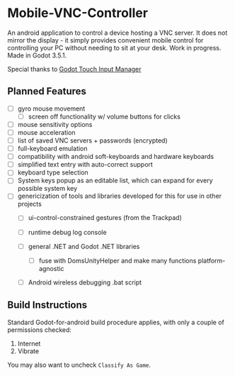 # Mobile-VNC-Controller
An android application to control a device hosting a VNC server. It does not mirror the display - it simply provides convenient mobile control for controlling your PC without needing to sit at your desk. Work in progress.
Made in Godot 3.5.1.

Special thanks to [Godot Touch Input Manager](https://github.com/Federico-Ciuffardi/GodotTouchInputManager)

## Planned Features
- [ ] gyro mouse movement
  - [ ] screen off functionality w/ volume buttons for clicks
- [ ] mouse sensitivity options
- [ ] mouse acceleration
- [ ] list of saved VNC servers + passwords (encrypted)
- [ ] full-keyboard emulation
- [ ] compatibility with android soft-keyboards and hardware keyboards
- [ ] simplified text entry with auto-correct support
- [ ] keyboard type selection
- [ ] System keys popup as an editable list, which can expand for every possible system key
- [ ] genericization of tools and libraries developed for this for use in other projects
    - [ ] ui-control-constrained gestures (from the Trackpad)
    - [ ] runtime debug log console
    - [ ] general .NET and Godot .NET libraries
        - [ ] fuse with DomsUnityHelper and make many functions platform-agnostic
    - [ ] Android wireless debugging .bat script


## Build Instructions
Standard Godot-for-android build procedure applies, with only a couple of permissions checked:
  1. Internet
  2. Vibrate

You may also want to uncheck `Classify As Game`.